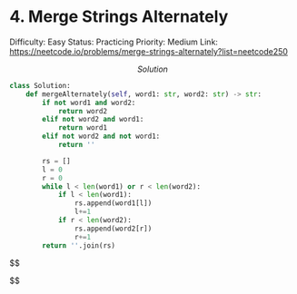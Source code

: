 # 4. Merge Strings Alternately

Difficulty: Easy
Status: Practicing
Priority: Medium
Link: https://neetcode.io/problems/merge-strings-alternately?list=neetcode250

$$
Solution
$$

```python
class Solution:
    def mergeAlternately(self, word1: str, word2: str) -> str:
        if not word1 and word2:
            return word2
        elif not word2 and word1:
            return word1
        elif not word2 and not word1:
            return ''

        rs = []
        l = 0
        r = 0
        while l < len(word1) or r < len(word2):
            if l < len(word1):
                rs.append(word1[l])
                l+=1
            if r < len(word2):
                rs.append(word2[r])
                r+=1
        return ''.join(rs)
```

$$

$$